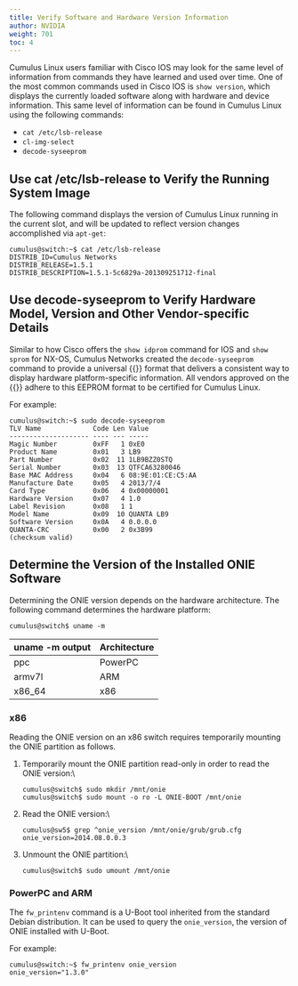 ```yaml
---
title: Verify Software and Hardware Version Information
author: NVIDIA
weight: 701
toc: 4
---
```


Cumulus Linux users familiar with Cisco IOS may look for the same level
of information from commands they have learned and used over time. One
of the most common commands used in Cisco IOS
is `show version`,
which displays the currently loaded software along with hardware and
device information. This same level of information can be found in
Cumulus Linux using the following commands:

- `cat /etc/lsb-release`
- `cl-img-select`
- `decode-syseeprom`

## Use cat /etc/lsb-release to Verify the Running System Image

The following command displays the version of Cumulus Linux running in
the current slot, and will be updated to reflect version changes
accomplished via `apt-get`:

    cumulus@switch:~$ cat /etc/lsb-release   
    DISTRIB_ID=Cumulus Networks  
    DISTRIB_RELEASE=1.5.1  
    DISTRIB_DESCRIPTION=1.5.1-5c6829a-201309251712-final

## Use decode-syseeprom to Verify Hardware Model, Version and Other Vendor-specific Details

Similar to how Cisco offers the `show idprom` command for IOS and `show sprom` for NX-OS, Cumulus Networks created the `decode-syseeprom` command to provide a universal {{<exlink url="http://en.wikipedia.org/wiki/EEPROM" text="EEPROM">}} format that delivers a consistent way to display hardware platform-specific information. All vendors approved on the {{<exlink url="https://www.nvidia.com/en-us/networking/ethernet-switching/hardware-compatibility-list//" text="Cumulus Linux hardware compatibility list">}} adhere to this EEPROM format to be certified for Cumulus Linux.

For example:

    cumulus@switch:~$ sudo decode-syseeprom   
    TLV Name             Code Len Value  
    -------------------- ---- --- -----  
    Magic Number         0xFF   1 0xE0  
    Product Name         0x01   3 LB9  
    Part Number          0x02  11 1LB9BZZ0STQ  
    Serial Number        0x03  13 QTFCA63280046  
    Base MAC Address     0x04   6 08:9E:01:CE:C5:AA  
    Manufacture Date     0x05   4 2013/7/4  
    Card Type            0x06   4 0x00000001  
    Hardware Version     0x07   4 1.0  
    Label Revision       0x08   1 1  
    Model Name           0x09  10 QUANTA LB9  
    Software Version     0x0A   4 0.0.0.0  
    QUANTA-CRC           0x00   2 0x3B99  
    (checksum valid)

## Determine the Version of the Installed ONIE Software

Determining the ONIE version depends on the hardware architecture. The following command determines the hardware platform:

    cumulus@switch$ uname -m

| uname -m output | Architecture |
| --------------- | ------------ |
| ppc             | PowerPC      |
| armv7l          | ARM          |
| x86\_64         | x86          |

### x86

Reading the ONIE version on an x86 switch requires temporarily mounting
the ONIE partition as follows.

1.  Temporarily mount the ONIE partition read-only in order to read the
    ONIE version:\

        cumulus@switch$ sudo mkdir /mnt/onie
        cumulus@switch$ sudo mount -o ro -L ONIE-BOOT /mnt/onie

2.  Read the ONIE version:\

        cumulus@sw5$ grep ^onie_version /mnt/onie/grub/grub.cfg
        onie_version=2014.08.0.0.3

3.  Unmount the ONIE partition:\

        cumulus@switch$ sudo umount /mnt/onie

### PowerPC and ARM

The `fw_printenv` command is a U-Boot tool inherited from the standard
Debian distribution. It can be used to query the `onie_version`, the
version of ONIE installed with U-Boot.

For example:

    cumulus@switch:~$ fw_printenv onie_version  
    onie_version="1.3.0"
